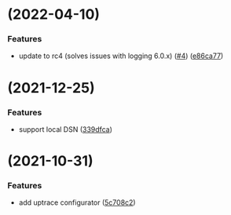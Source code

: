 # [](https://github.com/uptrace/uptrace-dotnet/compare/v0.1.1...v) (2022-04-10)


### Features

* update to rc4 (solves issues with logging 6.0.x) ([#4](https://github.com/uptrace/uptrace-dotnet/issues/4)) ([e86ca77](https://github.com/uptrace/uptrace-dotnet/commit/e86ca7765832e124aa12ce329e1c194cfac7be8c))



# [](https://github.com/uptrace/uptrace-dotnet/compare/v0.1.0...v) (2021-12-25)


### Features

* support local DSN ([339dfca](https://github.com/uptrace/uptrace-dotnet/commit/339dfca8bed1b5f82dc0419e720579dd0da87677))



#  (2021-10-31)


### Features

* add uptrace configurator ([5c708c2](https://github.com/uptrace/uptrace-dotnet/commit/5c708c2ac7059ec9e91143cc01bb0366b68c7955))



